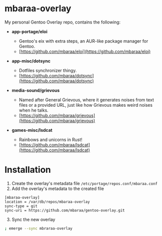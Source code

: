 # mbaraa-overlay

My personal Gentoo Overlay repo, contains the following:

- **app-portage/eloi**

  - Gentoo's eix with extra steps, an AUR-like package manager for Gentoo.
  - [https://github.com/mbaraa/eloi](https://github.com/mbaraa/eloi)

- **app-misc/dotsync**

  - Dotfiles synchronizer thingy.
  - [https://github.com/mbaraa/dotsync](https://github.com/mbaraa/dotsync)

- **media-sound/grievous**

  - Named after General Grievous, where it generates noises from text files or a provided URL, just like how Grievous makes weird noises when he talks.
  - [https://github.com/mbaraa/grievous](https://github.com/mbaraa/grievous)

- **games-misc/lsdcat**
  - Rainbows and unicorns in Rust!
  - [https://github.com/mbaraa/lsdcat](https://github.com/mbaraa/lsdcat)

# Installation

1. Create the overlay's metadata file `/etc/portage/repos.conf/mbaraa.conf`
2. Add the overlay's metadata to the created file

```
[mbaraa-overlay]
location = /var/db/repos/mbaraa-overlay
sync-type = git
sync-uri = https://github.com/mbaraa/gentoo-overlay.git
```

3. Sync the new overlay

```bash
; emerge --sync mbraraa-overlay
```
